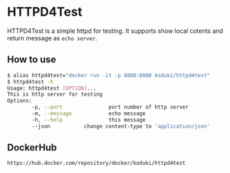 HTTPD4Test
=========

HTTPD4Test is a simple httpd for testing. It supports show local cotents and return message as `echo server`.

How to use
----------

```bash
$ alias httpd4test="docker run -it -p 8080:8080 koduki/httpd4test"
$ httpd4test -h
Usage: httpd4test [OPTION]...
This is http server for testing
Options:
        -p, --port               port number of http server
        -m, --message            echo message
        -h, --help               this message
        --json           change content-type to 'application/json'
```

DockerHub
--------

```
https://hub.docker.com/repository/docker/koduki/httpd4test
```
